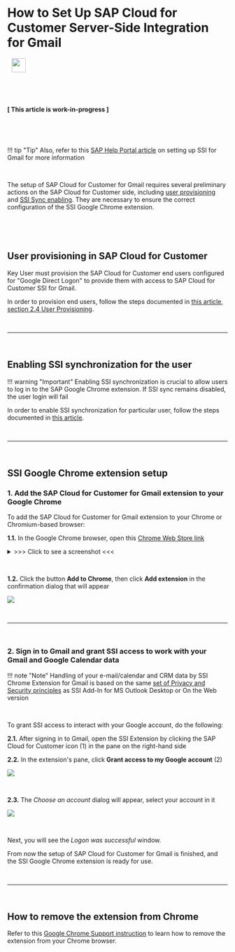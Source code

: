 # How to Set Up SAP Cloud for Customer Server-Side Integration for Gmail


<span style="color: #e74125;font-size: 17px;font-weight: 700;line-height: 30px;padding: 0px 10px;outline: none;border-radius: 0px;text-decoration: none;background-color: #fff;display: inline-block;border: 0px solid #000;transition: .3s all;width: auto;"><img src="https://smartcloudconnect.io/wp-content/uploads/2021/08/logo-Gmail.jpg" style="display: inline-block;vertical-align: middle;height: 32px;object-fit: contain;"></span>

&nbsp;

&nbsp;

**[ This article is work-in-progress ]**

&nbsp;

&nbsp;

!!! tip "Tip"
    Also, refer to this [SAP Help Portal article](https://help.sap.com/docs/SAP_CLOUD_FOR_CUSTOMER/24765b551a014b779b95c7b07d8e9079/4119370ae02549b1ba80c6af7149d84c.html) on setting up SSI for Gmail for more information
    
&nbsp;

The setup of SAP Cloud for Customer for Gmail requires several preliminary actions on the SAP Cloud for Customer side, including [user provisioning](#user_provisioning_in_sap_cloud_for_customer) and [SSI Sync enabling](#enabling_ssi_synchronization_for_the_user). They are necessary to ensure the correct configuration of the SSI Google Chrome extension. 

&nbsp;

&nbsp;

## User provisioning in SAP Cloud for Customer

Key User must provision the SAP Cloud for Customer end users configured for "Google Direct Logon" to provide them with access to SAP Cloud for Customer SSI for Gmail.

In order to provision end users, follow the steps documented in [this article, section 2.4 User Provisioning](../How-to-Configure-Admin/#24_user_provisioning).

&nbsp;

* * * 

&nbsp;

## Enabling SSI synchronization for the user

!!! warning "Important"
    Enabling SSI synchronization is crucial to allow users to log in to the SAP Google Chrome extension. If SSI sync remains disabled, the user login will fail

In order to enable SSI synchronization for particular user, follow the steps documented in [this article](../How-to-Configure-User/).

&nbsp;

* * * 

&nbsp;

## SSI Google Chrome extension setup

### 1. Add the SAP Cloud for Customer for Gmail extension to your Google Chrome

To add the SAP Cloud for Customer for Gmail extension to your Chrome or Chromium-based browser:

**1.1.** In the Google Chrome browser, open this [Chrome Web Store link](https://chrome.google.com/webstore/detail/sap-cloud-for-customer-fo/dpolpgcoaadhofccfkjdknifhofinflb)


<details><summary>>>> Click to see a screenshot <<<</summary>
<img src="../../assets/images/set-up-for-gmail/1.png">
</details>

&nbsp;

**1.2.** Click the button **Add to Chrome**, then click **Add extension** in the confirmation dialog that will appear

<img src="../../assets/images/set-up-for-gmail/2.png">

&nbsp;

* * *

&nbsp;

<!--This step is no longer needed by design-->
<!--
### 2. Specify the SAP Cloud for Customer tenant for the SSI Google Chrome extension

!!! note "Note"
    This is an important step to link your **provisioned user** with **SAP Cloud for Customer tenant** through the SSI Google Chrome extension

&nbsp;

To specify the SAP Cloud for Customer tenant for the added SSI Google Chrome extension:

<img src="../../assets/images/set-up-for-gmail/3.png" style="width:50%;float:right;margin-left:2%;"/>

**2.1.** Go to the SAP Cloud for Customer home page and copy the tenant value from the URL bar. In this case, the value for the tenant is *https://my308305.vlab.sapbydesign.com/*

&nbsp;

!!! warning "Important"
    **Do not** forget to include **https://** while you copy the URL from the URL bar

&nbsp;

**2.2.** In the Chrome browser, click the **'Puzzle' icon** (1) in the upper right corner, then click **SAP Cloud for Customer for Gmail** (2) in the opened dialog

<img src="../../assets/images/set-up-for-gmail/4.png">

&nbsp;

**2.3.** In the extension's dialog, enter the copied SAP Cloud for Customer tenant and click **Apply**

<img src="../../assets/images/set-up-for-gmail/5.png">

&nbsp;

* * *

&nbsp;
-->
### 2. Sign in to Gmail and grant SSI access to work with your Gmail and Google Calendar data

!!! note "Note"
    Handling of your e-mail/calendar and CRM data by SSI Chrome Extension for Gmail is based on the same [set of Privacy and Security principles](../Privacy-and-Security/) as SSI Add-In for MS Outlook Desktop or On the Web version

&nbsp;

To grant SSI access to interact with your Google account, do the following:

**2.1.** After signing in to Gmail, open the SSI Extension by clicking the SAP Cloud for Customer icon (1) in the pane on the right-hand side

**2.2.** In the extension's pane, click **Grant access to my Google account** (2)

<img src="../../assets/images/set-up-for-gmail/6.png">

&nbsp;

**2.3.** The *Choose an account* dialog will appear, select your account in it

<img src="../../assets/images/set-up-for-gmail/7.png">

&nbsp;

Next, you will see the *Logon was successful* window.

From now the setup of SAP Cloud for Customer for Gmail is finished, and the SSI Google Chrome extension is ready for use.

&nbsp;

* * *

&nbsp;

## How to remove the extension from Chrome

Refer to this [Google Chrome Support instruction](https://support.google.com/chromebook/answer/2589434?hl=en) to learn how to remove the extension from your Chrome browser.

&nbsp;

&nbsp;